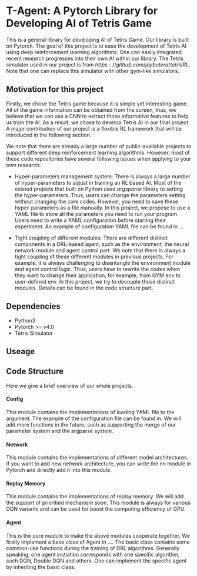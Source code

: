 # T-Agent: A Pytorch Library for Developing AI of Tetris Game

This is a general library for developing AI of Tetris Game. Our library
is built on Pytorch. The goal of this project is to ease the development of Tetris AI using deep reinforcement learning algorithms.
One can easily integrated recent research progresses into their own AI
within our library. The Tetris simulator used in our project is from $https://github.com/jaybutera/tetrisRL$. Note that one can replace this simulator
with other gym-like simulators. 

## Motivation for this project
Firstly, we chose the Tetris game because it is simple yet interesting game.
All of the game information can be obtained from the screen, thus, we believe
that we can use a CNN to extract those informative features to help us train
the AI. As a result, we chose to develop Tetris AI in our final project. A major contribution of our project is a flexible RL framework that will be
introduced in the following section. 

We note that there are already a large number of public-available projects
to support different deep reinforcement learning algorithms. However, most
of these code repositories have several following issues when applying to 
your own research:
  
  *    Hyper-parameters management system: There is always 
         a large number of hyper-parameters to adjust in training an RL based
         AI. Most of the existed projects that built on Python used $argsparse$
         library to setting the hyper-parameters. Thus, users can change the parameters setting without changing the core codes. However, you need to save these hyper-parameters as a file manually. In this project, 
         we propose to use a YAML file to store all the parameters you need to run your program. Users need to write a YAML configuration before starting their experiment. An example of configuration YAML file can be found in ...
  
  *    Tight coupling of different modules: There are different distinct 
        components in a DRL-based agent, such as the environment, the neural network module and agent control part. We note that there is always
        a tight coupling of these different modules in previous projects.
        For example, it is always challenging to disentangle the environment module and agent control logic. Thus, users have to rewrite 
        the codes when they want to change their application, for example, from
        GYM env to user-defined env. In this project, we try to decouple those distinct modules. Details can be found in the code structure part.

## Dependencies

 * Python3
 * Pytorch >= v4.0
 * Tetris Simulator

## Useage

## Code Structure
Here we give a brief overview of our whole projects. 
#### Config
This module contains the implementations of loading YAML file to the argument. The example
of the configuration file can be found in. We will add more functions in the future, such as supporting the merge of our parameter system and the argparse
system.  

#### Network
This module contains the implementations of different model architectures.
If you want to add new network architecture, you can write the nn module 
in Pytorch and directly add it into this module.

#### Replay Memory
This module contains the implementations of replay memory. We will add the
support of prioritied mechanism soon. This module is always for various DQN
variants and can be used for boost the computing efficiency of GPU.

#### Agent

This is the core module to make the above modules cooperate together. 
We firstly implement a base class of Agent in .... The basic class contains
some common-use functions during the training of DRL algorithms. Generally
speaking, one agent instiation corresponds with one specific algorithm, such DQN,
Double DQN and others. One can implement the specific agent by inheriting the basic class. 


